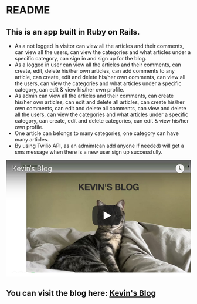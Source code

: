 # README

## This is an app built in Ruby on Rails. 
- As a not logged in visitor can view all the articles and their comments, can view all the users, can view the categories and what articles under a specific category, can sign in and sign up for the blog. 
- As a logged in user can view all the articles and their comments, can create, edit, delete his/her own articles, can add comments to any article, can create, edit and delete his/her own comments, can view all the users, can view the categories and what articles under a specific category, can edit & view his/her own profile.
- As admin can view all the articles and their comments, can create his/her own articles, can edit and delete all articles, can create his/her own comments, can edit and delete all comments, can view and delete all the users, can view the categories and what articles under a specific category, can create, edit and delete categories, can edit & view his/her own profile.
- One article can belongs to many categories, one category can have many articles. 
-	By using Twilio API, as an admim(can add anyone if needed) will get a sms message when there is a new user sign up successfully.

[![Kevin's blog](https://github.com/kevincai79/Kevin-Blog/blob/master/kevin-blog.jpg)](https://youtu.be/_V_SjGBaaEE)
## You can visit the blog here: [Kevin's Blog](http://kevincai-blog.herokuapp.com/)

